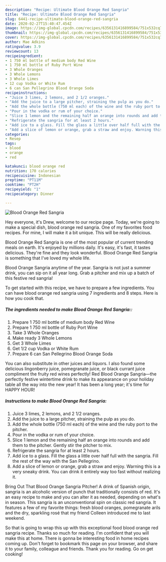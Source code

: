 ```yaml
---
description: "Recipe: Ultimate Blood Orange Red Sangria"
title: "Recipe: Ultimate Blood Orange Red Sangria"
slug: 6441-recipe-ultimate-blood-orange-red-sangria
date: 2020-02-27T15:40:47.454Z
image: https://img-global.cpcdn.com/recipes/6356131416899584/751x532cq70/blood-orange-red-sangria-recipe-main-photo.jpg
thumbnail: https://img-global.cpcdn.com/recipes/6356131416899584/751x532cq70/blood-orange-red-sangria-recipe-main-photo.jpg
cover: https://img-global.cpcdn.com/recipes/6356131416899584/751x532cq70/blood-orange-red-sangria-recipe-main-photo.jpg
author: Mae Adkins
ratingvalue: 3.9
reviewcount: 13
recipeingredient:
- 1 750 ml bottle of medium body Red Wine
- 1 750 ml bottle of Ruby Port Wine
- 3 Whole Oranges
- 3 Whole Lemons
- 3 Whole Limes
- 12 cup Vodka or White Rum
- 6 can San Pellegrino Blood Orange Soda
recipeinstructions:
- "Juice 3 limes, 2 lemons, and 2 1/2 oranges."
- "Add the juice to a large pitcher, straining the pulp as you do."
- "Add the whole bottle (750 ml each) of the wine and the ruby port to the pitcher."
- "Pour in the vodka or rum of your choice."
- "Slice 1 lemon and the remaining half an orange into rounds and add them to the pitcher. Gently stir the pitcher to mix."
- "Refrigerate the sangria for at least 2 hours."
- "Add ice to a glass. Fill the glass a little over half full with the sangria. Fill the rest of the way with the San Pellegrino."
- "Add a slice of lemon or orange, grab a straw and enjoy. Warning this is a very sneaky drink. You can drink it entirely way too fast without realizing it."
categories:
- Resep
tags:
- blood
- orange
- red

katakunci: blood orange red
nutrition: 170 calories
recipecuisine: Indonesian
preptime: "PT11M"
cooktime: "PT2H"
recipeyield: "1"
recipecategory: Dinner

---
```



![Blood Orange Red Sangria](https://img-global.cpcdn.com/recipes/6356131416899584/751x532cq70/blood-orange-red-sangria-recipe-main-photo.jpg)

Hey everyone, it's Drew, welcome to our recipe page. Today, we're going to make a special dish, blood orange red sangria. One of my favorites food recipes. For mine, I will make it a bit unique. This will be really delicious.

Blood Orange Red Sangria is one of the most popular of current trending meals on earth. It's enjoyed by millions daily. It's easy, it's fast, it tastes delicious. They're fine and they look wonderful. Blood Orange Red Sangria is something that I've loved my whole life.

Blood Orange Sangria anytime of the year. Sangria is not just a summer drink, you can sip on it all year long. Grab a pitcher and mix up a batch of this festive red sangria!


To get started with this recipe, we have to prepare a few ingredients. You can have blood orange red sangria using 7 ingredients and 8 steps. Here is how you cook that.

##### The ingredients needed to make Blood Orange Red Sangria::

1. Prepare 1 750 ml bottle of medium body Red Wine
1. Prepare 1 750 ml bottle of Ruby Port Wine
1. Take 3 Whole Oranges
1. Make ready 3 Whole Lemons
1. Get 3 Whole Limes
1. Get 1/2 cup Vodka or White Rum
1. Prepare 6 can San Pellegrino Blood Orange Soda


You can also substitute in other juices and liquors. I also found some delicious lingonberry juice, pomegranate juice, or black currant juice compliment the fruity red wines perfectly! Red Blood Orange Sangria—the perfectly festive wintertime drink to make its appearance on your holiday table all the way into the new year! It has been a long year; it&#39;s time for HAPPY HOUR! 

##### Instructions to make Blood Orange Red Sangria:

1. Juice 3 limes, 2 lemons, and 2 1/2 oranges.
1. Add the juice to a large pitcher, straining the pulp as you do.
1. Add the whole bottle (750 ml each) of the wine and the ruby port to the pitcher.
1. Pour in the vodka or rum of your choice.
1. Slice 1 lemon and the remaining half an orange into rounds and add them to the pitcher. Gently stir the pitcher to mix.
1. Refrigerate the sangria for at least 2 hours.
1. Add ice to a glass. Fill the glass a little over half full with the sangria. Fill the rest of the way with the San Pellegrino.
1. Add a slice of lemon or orange, grab a straw and enjoy. Warning this is a very sneaky drink. You can drink it entirely way too fast without realizing it.


Bring Out That Blood Orange Sangria Pitcher! A drink of Spanish origin, sangria is an alcoholic version of punch that traditionally consists of red. It&#39;s an easy recipe to make and you can alter it as needed, depending on what&#39;s in season. This sangria is an unconventional spin on classic red sangria. It features a few of my favorite things: fresh blood oranges, pomegranate arils and the dry, sparkling rosé that my friend Colleen introduced me to last weekend. 

So that is going to wrap this up with this exceptional food blood orange red sangria recipe. Thanks so much for reading. I'm confident that you will make this at home. There is gonna be interesting food in home recipes coming up. Don't forget to bookmark this page on your browser, and share it to your family, colleague and friends. Thank you for reading. Go on get cooking!
